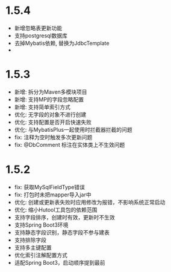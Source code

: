 # 1.5.4
- 新增忽略表更新功能
- 支持postgresql数据库
- 去掉Mybatis依赖, 替换为JdbcTemplate
- 
# 1.5.3
- 新增: 拆分为Maven多模块项目
- 新增: 支持MP的字段忽略配置
- 新增: 支持简单索引方式
- 优化: 无字段的对象不进行创建
- 优化: 支持配置是否开启快速失败
- 优化: 与MybatisPlus一起使用时拦截器拦截的问题
- fix: 注释为空时触发多次更新问题
- fix: @DbComment 标注在实体类上不生效问题
# 1.5.2
- fix: 获取MySqlFieldType错误
- fix: 打包时未把mapper导入jar中
- 优化: 创建或更新表失败时应用修改为报错，不影响系统正常启动
- 优化: 缩小Hutool工具包的依赖范围
- 支持字段排序，创建时有效，更新时不生效
- 支持Spring Boot3环境
- 支持静态字段识别，静态字段不参与建表
- 支持排除字段
- 支持多主键配置
- 优化索引注解配置方式
- 适配Spring Boot3，启动顺序提到最前
